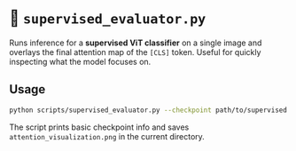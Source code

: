 # 🧐 `supervised_evaluator.py`

Runs inference for a **supervised ViT classifier** on a single image and overlays the final attention map of the `[CLS]` token. Useful for quickly inspecting what the model focuses on.

## Usage

```bash
python scripts/supervised_evaluator.py --checkpoint path/to/supervised.pth --image path/to/image.jpg
```

The script prints basic checkpoint info and saves `attention_visualization.png` in the current directory.